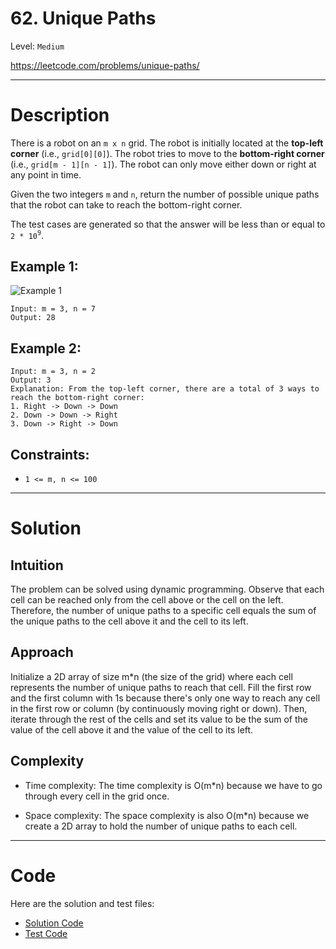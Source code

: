 # 62. Unique Paths

Level: `Medium`

https://leetcode.com/problems/unique-paths/

---

# Description

There is a robot on an `m x n` grid. The robot is initially located at the **top-left corner** (i.e., `grid[0][0]`). The robot tries to move to the **bottom-right corner** (i.e., `grid[m - 1][n - 1]`). The robot can only move either down or right at any point in time.

Given the two integers `m` and `n`, return the number of possible unique paths that the robot can take to reach the bottom-right corner.

The test cases are generated so that the answer will be less than or equal to `2 * 10`<sup>`9`</sup>.

## Example 1:

![Example 1](https://assets.leetcode.com/uploads/2018/10/22/robot_maze.png)

    Input: m = 3, n = 7
    Output: 28

## Example 2:

    Input: m = 3, n = 2
    Output: 3
    Explanation: From the top-left corner, there are a total of 3 ways to reach the bottom-right corner:
    1. Right -> Down -> Down
    2. Down -> Down -> Right
    3. Down -> Right -> Down

## Constraints:

- `1 <= m, n <= 100`

---

# Solution

## Intuition
The problem can be solved using dynamic programming. Observe that each cell can be reached only from the cell above or the cell on the left. Therefore, the number of unique paths to a specific cell equals the sum of the unique paths to the cell above it and the cell to its left.

## Approach
Initialize a 2D array of size m*n (the size of the grid) where each cell represents the number of unique paths to reach that cell. Fill the first row and the first column with 1s because there's only one way to reach any cell in the first row or column (by continuously moving right or down). Then, iterate through the rest of the cells and set its value to be the sum of the value of the cell above it and the value of the cell to its left.

## Complexity
- Time complexity:
  The time complexity is O(m*n) because we have to go through every cell in the grid once.

- Space complexity:
  The space complexity is also O(m*n) because we create a 2D array to hold the number of unique paths to each cell.

---

# Code
Here are the solution and test files:
- [Solution Code](./solution.go)
- [Test Code](./solution_test.go)